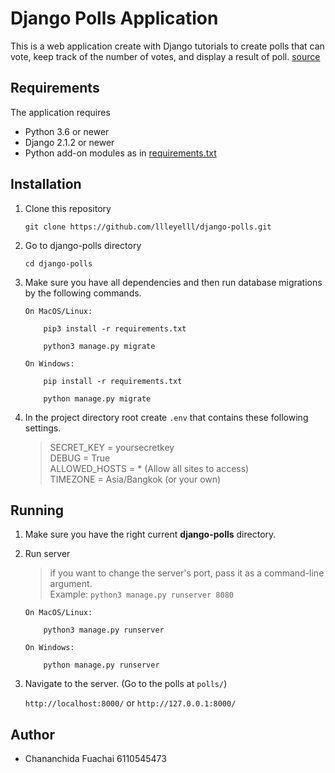 # Django Polls Application

This is a web application create with Django tutorials to create polls that can vote, keep track of the number of votes, and display a result of poll.
[source](https://docs.djangoproject.com/en/2.2/intro/)

## Requirements

 The application requires
 * Python 3.6 or newer
 * Django 2.1.2 or newer
 * Python add-on modules as in [requirements.txt](requirements.txt)

## Installation

1. Clone this repository

    ```
    git clone https://github.com/llleyelll/django-polls.git
    ```

2. Go to django-polls directory

    ```
    cd django-polls
    ```

3. Make sure you have all dependencies and then run database migrations by the following commands.

    ```
    On MacOS/Linux:

        pip3 install -r requirements.txt

        python3 manage.py migrate

    On Windows:

        pip install -r requirements.txt

        python manage.py migrate
    ```
4. In the project directory root create `.env` that contains these following settings.
    > SECRET_KEY = yoursecretkey <br/>
    > DEBUG = True <br/>
    > ALLOWED_HOSTS = * (Allow all sites to access) <br/>
    > TIMEZONE = Asia/Bangkok (or your own) <br/>

## Running

1. Make sure you have the right current **django-polls** directory.
2. Run server 
    >if you want to change the server's port, pass it as a command-line argument. <br/>
    >Example: `python3 manage.py runserver 8080`

    ```
    On MacOS/Linux:

        python3 manage.py runserver

    On Windows:

        python manage.py runserver
    ```
3. Navigate to the server. (Go to the polls at `polls/`)
    
    `http://localhost:8000/` or `http://127.0.0.1:8000/`

## Author
 -  Chananchida Fuachai 6110545473
